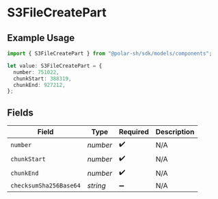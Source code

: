 # S3FileCreatePart

## Example Usage

```typescript
import { S3FileCreatePart } from "@polar-sh/sdk/models/components";

let value: S3FileCreatePart = {
  number: 751022,
  chunkStart: 388319,
  chunkEnd: 927212,
};
```

## Fields

| Field                  | Type                   | Required               | Description            |
| ---------------------- | ---------------------- | ---------------------- | ---------------------- |
| `number`               | *number*               | :heavy_check_mark:     | N/A                    |
| `chunkStart`           | *number*               | :heavy_check_mark:     | N/A                    |
| `chunkEnd`             | *number*               | :heavy_check_mark:     | N/A                    |
| `checksumSha256Base64` | *string*               | :heavy_minus_sign:     | N/A                    |